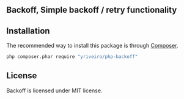 Backoff, Simple backoff / retry functionality
--------------------------------------------------


Installation
------------

The recommended way to install this package is through [Composer](http://getcomposer.org/download/).

```sh
php composer.phar require "yriveiro/php-backoff"
```

License
-------

Backoff is licensed under MIT license.

